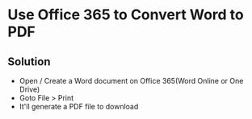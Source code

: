 # Use Office 365 to Convert Word to PDF

## Solution
* Open / Create a Word document on Office 365(Word Online or One Drive)
* Goto File > Print
* It'll generate a PDF file to download
